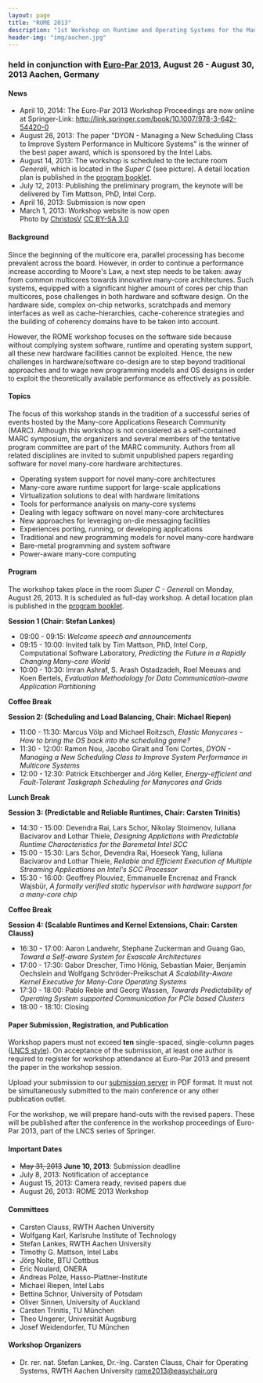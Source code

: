 ```yaml
---
layout: page
title: "ROME 2013"
description: "1st Workshop on Runtime and Operating Systems for the Many-core Era"
header-img: "img/aachen.jpg"
---
```


### held in conjunction with [Euro-Par 2013](http://www.europar2013.org/), August 26 - August 30, 2013 Aachen, Germany

#### News

* April 10, 2014: The Euro-Par 2013 Workshop Proceedings are now
  online at Springer-Link:
  <http://link.springer.com/book/10.1007/978-3-642-54420-0> 
* August 26, 2013: The paper "DYON - Managing a New Scheduling Class
  to Improve System Performance in Multicore Systems" is the winner
  of the best paper award, which is sponsored by the Intel Labs.
* August 14, 2013: The workshop is scheduled to the lecture room
  *Generali*, which is located in the *Super C* (see picture). A
  detail location plan is published in the [program
  booklet](http://www.europar2013.org/program-booklet-now-online.html).
* July 12, 2013: Publishing the preliminary program, the keynote
  will be delivered by Tim Mattson, PhD, Intel Corp.
* April 16, 2013: Submission is now open
* March 1, 2013: Workshop website is now open<br>Photo by [ChristosV](https://commons.wikimedia.org/wiki/File:St.michael-und-dimitrios-aachen_01.JPG) [CC BY-SA 3.0](http://creativecommons.org/licenses/by-sa/3.0)

#### Background

Since the beginning of the multicore era, parallel processing has
become prevalent across the board. However, in order to continue a
performance increase according to Moore's Law, a next step needs to be
taken: away from common multicores towards innovative many-core
architectures. Such systems, equipped with a significant higher amount
of cores per chip than multicores, pose challenges in both hardware
and software design. On the hardware side, complex on-chip networks,
scratchpads and memory interfaces as well as cache-hierarchies,
cache-coherence strategies and the building of coherency domains have
to be taken into account.

However, the ROME workshop focuses on the software side because
without complying system software, runtime and operating system
support, all these new hardware facilities cannot be exploited. Hence,
the new challenges in hardware/software co-design are to step beyond
traditional approaches and to wage new programming models and OS
designs in order to exploit the theoretically available performance as
effectively as possible.

#### Topics

The focus of this workshop stands in the tradition of a successful
series of events hosted by the Many-core Applications Research
Community (MARC). Although this workshop is not considered as a
self-contained MARC symposium, the organizers and several members of
the tentative program committee are part of the MARC community.
Authors from all related disciplines are invited to submit unpublished
papers regarding software for novel many-core hardware architectures.

* Operating system support for novel many-core architectures
* Many-core aware runtime support for large-scale applications
* Virtualization solutions to deal with hardware limitations
* Tools for performance analysis on many-core systems
* Dealing with legacy software on novel many-core architectures
* New approaches for leveraging on-die messaging facilities
* Experiences porting, running, or developing applications
* Traditional and new programming models for novel many-core
  hardware
* Bare-metal programming and system software
* Power-aware many-core computing

#### Program

The workshop takes place in the room *Super C - Generali* on Monday,
August 26, 2013. It is scheduled as full-day workshop. A detail
location plan is published in the [program
booklet](http://www.europar2013.org/program-booklet-now-online.html).

**Session 1 (Chair: Stefan Lankes)**

* 09:00 - 09:15: *Welcome speech and announcements*
* 09:15 - 10:00: Invited talk by Tim Mattson, PhD, Intel Corp,
  Computational Software Laboratory,
  *Predicting the Future in a Rapidly Changing Many-core World*
* 10:00 - 10:30: Imran Ashraf, S. Arash Ostadzadeh, Roel Meeuws and
  Koen Bertels,
  *Evaluation Methodology for Data Communication-aware Application
  Partitioning*

**Coffee Break**

**Session 2: (Scheduling and Load Balancing, Chair: Michael Riepen)**

* 11:00 - 11:30: Marcus Völp and Michael Roitzsch,
  *Elastic Manycores - How to bring the OS back into the scheduling
  game?*
* 11:30 - 12:00: Ramon Nou, Jacobo Giralt and Toni Cortes,
  *DYON - Managing a New Scheduling Class to Improve System
  Performance in Multicore Systems*
* 12:00 - 12:30: Patrick Eitschberger and Jörg Keller,
  *Energy-efficient and Fault-Tolerant Taskgraph Scheduling for
  Manycores and Grids*

**Lunch Break**

**Session 3: (Predictable and Reliable Runtimes, Chair: Carsten Trinitis)**

* 14:30 - 15:00: Devendra Rai, Lars Schor, Nikolay Stoimenov,
  Iuliana Bacivarov and Lothar Thiele,
  *Designing Applictions with Predictable Runtime Characteristics
  for the Baremetal Intel SCC*
* 15:00 - 15:30: Lars Schor, Devendra Rai, Hoeseok Yang, Iuliana
  Bacivarov and Lothar Thiele,
  *Reliable and Efficient Execution of Multiple Streaming
  Applications on Intel's SCC Processor*
* 15:30 - 16:00: Geoffrey Plouviez, Emmanuelle Encrenaz and Franck
  Wajsbür,
  *A formally verified static hypervisor with hardware support for a
  many-core chip*

**Coffee Break**

**Session 4: (Scalable Runtimes and Kernel Extensions, Chair: Carsten Clauss)**

* 16:30 - 17:00: Aaron Landwehr, Stephane Zuckerman and Guang Gao,
  *Toward a Self-aware System for Exascale Architectures*
* 17:00 - 17:30: Gabor Drescher, Timo Hönig, Sebastian Maier,
  Benjamin Oechslein and Wolfgang Schröder-Preikschat
  *A Scalability-Aware Kernel Executive for Many-Core Operating
  Systems*
* 17:30 - 18:00: Pablo Reble and Georg Wassen,
  *Towards Predictability of Operating System supported
  Communication for PCIe based Clusters*
* 18:00 - 18:10: Closing

#### Paper Submission, Registration, and Publication

Workshop papers must not exceed **ten** single-spaced, single-column
pages ([LNCS style](ftp://ftp.springer.de/pub/tex/latex/llncs/latex2e/llncs2e.zip)).
On acceptance of the submission, at least one author is required to
register for workshop attendance at Euro-Par 2013 and present the
paper in the workshop session.

Upload your submission to our [submission
server](http://www.easychair.org/conferences/?conf=rome2013) in PDF
format. It must not be simultaneously submitted to the main conference
or any other publication outlet.

For the workshop, we will prepare hand-outs with the revised papers.
These will be published after the conference in the workshop
proceedings of Euro-Par 2013, part of the LNCS series of Springer.

#### Important Dates

* ~~May 31, 2013~~ **June 10, 2013**: Submission deadline
*  July 8, 2013: Notification of acceptance
*  August 15, 2013: Camera ready, revised papers due
*  August 26, 2013: ROME 2013 Workshop

#### Committees

* Carsten Clauss, RWTH Aachen University
* Wolfgang Karl, Karlsruhe Institute of Technology
* Stefan Lankes, RWTH Aachen University
* Timothy G. Mattson, Intel Labs
* Jörg Nolte, BTU Cottbus
* Eric Noulard, ONERA
* Andreas Polze, Hasso-Plattner-Institute
* Michael Riepen, Intel Labs
* Bettina Schnor, University of Potsdam
* Oliver Sinnen, University of Auckland
* Carsten Trinitis, TU München
* Theo Ungerer, Universität Augsburg
* Josef Weidendorfer, TU München

#### Workshop Organizers

* Dr. rer. nat. Stefan Lankes, Dr.-Ing. Carsten Clauss,
  Chair for Operating Systems, RWTH Aachen University
  <rome2013@easychair.org>
